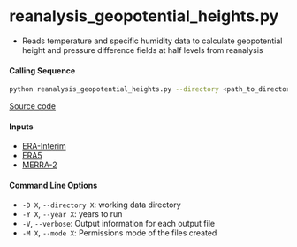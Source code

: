 reanalysis_geopotential_heights.py
==================================

- Reads temperature and specific humidity data to calculate geopotential height and pressure difference fields at half levels from reanalysis

#### Calling Sequence
```bash
python reanalysis_geopotential_heights.py --directory <path_to_directory> ERA5 MERRA-2
```
[Source code](https://github.com/tsutterley/model-harmonics/blob/main/reanalysis/reanalysis_geopotential_heights.py)

#### Inputs
- [ERA-Interim](http://apps.ecmwf.int/datasets/data/interim-full-moda)
- [ERA5](http://apps.ecmwf.int/data-catalogues/era5/?class=ea)
- [MERRA-2](https://gmao.gsfc.nasa.gov/reanalysis/MERRA-2/)

#### Command Line Options
- `-D X`, `--directory X`: working data directory
- `-Y X`, `--year X`: years to run
- `-V`, `--verbose`:  Output information for each output file
- `-M X`, `--mode X`: Permissions mode of the files created
